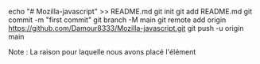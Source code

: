 echo "# Mozilla-javascript" >> README.md
git init
git add README.md
git commit -m "first commit"
git branch -M main
git remote add origin https://github.com/Damour8333/Mozilla-javascript.git
git push -u origin main




Note : La raison pour laquelle nous avons placé l'élément <script> en bas du fichier HTML est que le HTML est chargé par le navigateur dans l'ordre dans lequel il apparaît dans le fichier. Si le JavaScript est chargé en premier et qu'il est supposé affecter le HTML en dessous, il pourrait ne pas fonctionner, car le JavaScript serait chargé avant le HTML sur lequel il est supposé travailler. Par conséquent, placer JavaScript près du bas de la page HTML est souvent la meilleure stratégie.


Le texte du titre a été changé en «Bonjour, monde ! » en utilisant JavaScript. Pour cela, on a utilisé une fonction appelée querySelector() pour obtenir une référence sur l'en‑tête et la stocker dans une variable appelée myHeading. C'est assez proche de ce qu'on a fait avec les sélecteurs CSS. Lorsqu'on souhaite manipuler un élément, il faut d'abord le sélectionner.


<!-- les variables -->
let my Variable;
VM139:1 Uncaught SyntaxError: Unexpected identifier 'Variable'
let myVariable;
undefined
myVariable =' Bob';
' Bob'
myVariable
' Bob'
myVariable ='Etienne';
'Etienne'
myVariable;
'Etienne'



<!-- return -->

Note : L'instruction return indique au navigateur qu'il faut renvoyer la variable result en dehors de la fonction afin qu'elle puisse être réutilisée par ailleurs. Cette instruction est nécessaire car les variables définies à l'intérieur des fonctions sont uniquement disponibles à l'intérieur de ces fonctions. C'est ce qu'on appelle une portée (pour en savoir plus, lisez cet article).
https://developer.mozilla.org/fr/docs/Web/JavaScript/Guide/Grammar_and_types#les_port%c3%a9es_de_variables

https://developer.mozilla.org/fr/docs/Learn/JavaScript/First_steps/A_first_splash
apres je fais ça 
https://developer.mozilla.org/fr/docs/Learn/JavaScript/First_steps



Je vous demande de créer un jeu simple de devinette de nombre. Le jeu choisit aléatoirement un nombre entre 1 et 100, puis il met le joueur au défi de le deviner en 10 tentatives maxi. À chaque tour, le joueur doit être informé s'il a deviné ou non le bon nombre — si ce n'est pas le cas, le jeu lui indique si son estimation est trop basse ou trop élevée. Le jeu doit également rappeler au joueur les nombres déjà proposés. Le jeu se termine quand le joueur a deviné le nombre mystère, ou s'il a épuisé ses 10 chances. À la fin du jeu, le joueur a la possibilité de débuter une nouvelle partie.

La première chose à faire en regardant ce résumé, c'est de le décomposer en tâches simples et codables comme le ferait un programmeur :

Générer un nombre aléatoire entre 1 et 100.
Stocker le nombre de tours déjà joués. Commencer par 1.
Fournir au joueur le moyen de saisir un nombre.
Stocker l'ensemble des propositions de nombres pour que le joueur puisse les consulter.
Vérifier si le nombre saisi par le joueur est correct.
S'il est correct :
Afficher un message de félicitations.
Empêcher que le joueur saisisse de nouveau un nombre.
Afficher un contrôle pour que le joueur puisse rejouer.
S'il est faux et que le joueur a encore des tours à jouer :
Informer le joueur que sa proposition de nombre est fausse.
Lui permettre d'entrer une nouvelle proposition de nombre.
Incrémenter le nombre de tours de 1.
S'il est faux et que le joueur n'a plus de tours à jouer :
Informer le joueur qu'il a perdu et que la partie est finie.
Empêcher que le joueur saisisse de nouveau un nombre.
Afficher un contrôle pour que le joueur puisse rejouer.
Une fois le jeu redémarré, s'assurer que la logique du jeu et l'interface utilisateur sont complètement réinitialisées, puis revenir à l'étape 1.
Voyons maintenant comment nous pouvons transformer ces étapes en code. Nous allons développer cet exemple et explorer les fonctionnalités JavaScript au fur et à mesure.

Configuration initiale
Pour commencer ce didacticiel, faites une copie locale du fichier number-guessing-game-start.html (à voir directement ici). Ouvrez-le dans votre éditeur de code et votre navigateur web. Pour l'instant, vous ne verrez qu'un titre, un paragraphe d'instructions et un formulaire pour entrer une estimation, mais le formulaire est pour l'instant inactif.

L'endroit où nous allons ajouter tout notre code se trouve dans l'élément